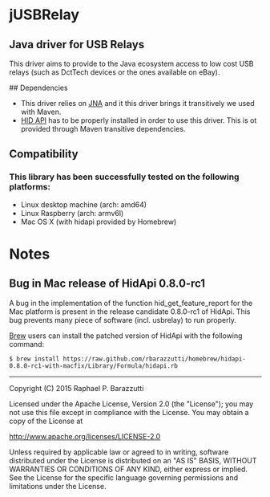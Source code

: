 # jUSBRelay

## Java driver for USB Relays

This driver aims to provide to the Java ecosystem access to low cost USB relays (such as DctTech devices or the ones available on eBay).

## Dependencies
* This driver relies on [JNA](https://github.com/twall/jna) and it this driver brings it transitively we used with Maven.   
* [HID API](http://www.signal11.us/oss/hidapi) has to be properly installed in order to use this driver. This is ot provided through Maven transitive dependencies.

## Compatibility
### This library has been successfully tested on the following platforms:
* Linux desktop machine (arch: amd64) 
* Linux Raspberry (arch: armv6l)
* Mac OS X (with hidapi provided by Homebrew)
 
# Notes
## Bug in Mac release of HidApi 0.8.0-rc1

A bug in the implementation of the function hid_get_feature_report for the Mac platform is present in the release candidate
0.8.0-rc1 of HidApi. This bug prevents many piece of software (incl. usbrelay) to run properly.

[Brew](http://brew.sh) users can install the patched version of HidApi with the following command:

```
$ brew install https://raw.github.com/rbarazzutti/homebrew/hidapi-0.8.0-rc1-with-macfix/Library/Formula/hidapi.rb
```


---

Copyright (C) 2015 Raphael P. Barazzutti

Licensed under the Apache License, Version 2.0 (the "License");
you may not use this file except in compliance with the License.
You may obtain a copy of the License at

http://www.apache.org/licenses/LICENSE-2.0

Unless required by applicable law or agreed to in writing, software
distributed under the License is distributed on an "AS IS" BASIS,
WITHOUT WARRANTIES OR CONDITIONS OF ANY KIND, either express or implied.
See the License for the specific language governing permissions and
limitations under the License.